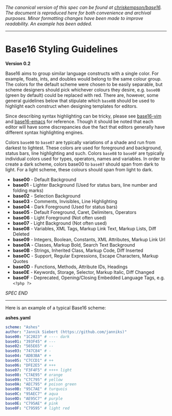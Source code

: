 _The canonical version of this spec can be found at [chriskempson/base16](https://github.com/chriskempson/base16/blob/main/styling.md).  The document is reproduced here for both convenience and archival purposes. Minor formatting changes have been made to improve readability. An example has been added._

---

# Base16 Styling Guidelines
**Version 0.2**

Base16 aims to group similar language constructs with a single color. For example, floats, ints, and doubles would belong to the same colour group. The colors for the default scheme were chosen to be easily separable, but scheme designers should pick whichever colours they desire, e.g. `base0B` (green by default) could be replaced with red. There are, however, some general guidelines below that stipulate which `base0B` should be used to highlight each construct when designing templates for editors.

Since describing syntax highlighting can be tricky, please see [base16-vim](https://github.com/tinted-theming/base16-vim/) and [base16-emacs](https://github.com/tinted-theming/base16-emacs/) for reference. Though it should be noted that each editor will have some discrepancies due the fact that editors generally have different syntax highlighting engines.

Colors `base00` to `base07` are typically variations of a shade and run from darkest to lightest. These colors are used for foreground and background, status bars, line highlighting and such. Colors `base08` to `base0F` are typically individual colors used for types, operators, names and variables. In order to create a dark scheme, colors base00 to `base07` should span from dark to light. For a light scheme, these colours should span from light to dark.

- **base00** - Default Background
- **base01** - Lighter Background (Used for status bars, line number and folding marks)
- **base02** - Selection Background
- **base03** - Comments, Invisibles, Line Highlighting
- **base04** - Dark Foreground (Used for status bars)
- **base05** - Default Foreground, Caret, Delimiters, Operators
- **base06** - Light Foreground (Not often used)
- **base07** - Light Background (Not often used)
- **base08** - Variables, XML Tags, Markup Link Text, Markup Lists, Diff Deleted
- **base09** - Integers, Boolean, Constants, XML Attributes, Markup Link Url
- **base0A** - Classes, Markup Bold, Search Text Background
- **base0B** - Strings, Inherited Class, Markup Code, Diff Inserted
- **base0C** - Support, Regular Expressions, Escape Characters, Markup Quotes
- **base0D** - Functions, Methods, Attribute IDs, Headings
- **base0E** - Keywords, Storage, Selector, Markup Italic, Diff Changed
- **base0F** - Deprecated, Opening/Closing Embedded Language Tags, e.g. `<?php ?>`

_SPEC END_

---

Here is an example of a typical Base16 scheme:

**ashes.yaml**

```yaml
scheme: "Ashes"
author: "Jannik Siebert (https://github.com/janniks)"
base00: "1C2023" # ---- dark
base01: "393F45" # ---
base02: "565E65" # --
base03: "747C84" # -
base04: "ADB3BA" # +
base05: "C7CCD1" # ++
base06: "DFE2E5" # +++
base07: "F3F4F5" # ++++ light
base08: "C7AE95" # orange
base09: "C7C795" # yellow
base0A: "AEC795" # poison green
base0B: "95C7AE" # turquois
base0C: "95AEC7" # aqua
base0D: "AE95C7" # purple
base0E: "C795AE" # pink
base0F: "C79595" # light red
```
